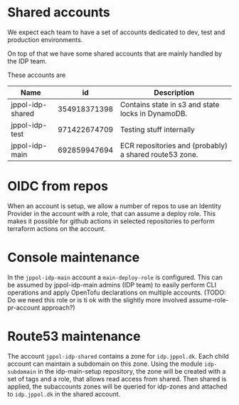 # Shared accounts 

We expect each team to have a set of accounts dedicated to dev, test and production environments. 

On top of that we have some shared accounts that are mainly handled by the IDP team. 

These accounts are

| Name             | id         | Description |
| ---------------- | ---------- | ---------------|
| jppol-idp-shared |354918371398| Contains state in s3 and state locks in DynamoDB. |
| jppol-idp-test   |971422674709| Testing stuff internally  |
| jppol-idp-main   |692859947694| ECR repositories and (probably) a shared route53 zone.  |



# OIDC from repos

When an account is setup, we allow a number of repos to use an Identity Provider in the account 
with a role, that can assume a deploy role. This makes it possible for github actions in selected
repositories to perform terraform actions on the account. 

# Console maintenance
In the `jppol-idp-main` account a `main-deploy-role` is configured. This can be assumed 
by jppol-idp-main admins (IDP team) to easily perform CLI operations and apply OpenTofu 
declarations on multiple accounts. (TODO: Do we need this role or is ti ok with the slightly 
more involved assume-role-pr-account approach?)

# Route53 maintenance
The account `jppol-idp-shared` contains a zone for `idp.jppol.dk`. Each child account 
can maintain a subdomain on this zone. Using the module `idp-subdomain` in the idp-main-setup 
repository, the zone will be created with a set of tags and a role, that allows read access 
from shared. Then shared is applied, the subaccounts zones will be queried for idp-zones and 
attached to `idp.jppol.dk` in the shared account.
